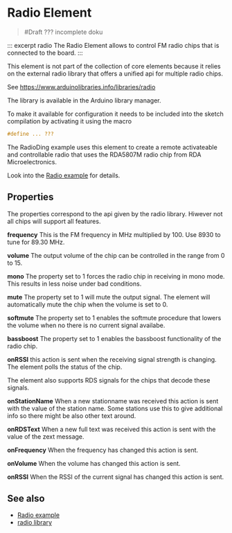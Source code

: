# Radio Element

> #Draft ??? incomplete doku

::: excerpt radio
The Radio Element allows to control FM radio chips that is connected to the board.
:::

This element is not part of the collection of core elements because it relies on the external radio library that offers a unified api for multiple radio chips.



See <https://www.arduinolibraries.info/libraries/radio>

The library is available in the Arduino library manager. 

To make it available for configuration it needs to be included into the sketch compilation by activating it using the macro

```CPP
#define ... ???
```

The RadioDing example uses this element to create a remote activateable and controllable radio that uses the 
RDA5807M radio chip from RDA Microelectronics.

Look into the [Radio example](/examples/radio) for details.

## Properties

The properties correspond to the api given by the radio library. Hiwever not all chips will support all features.

**frequency** This is the FM frequency in MHz multiplied by 100. Use 8930 to tune for 89.30 MHz.

**volume** The output volume of the chip can be controlled in the range from 0 to 15.

**mono** The property set to 1 forces the radio chip in receiving in mono mode. This results in less noise under bad conditions.

**mute** The property set to 1 will mute the output signal. The element will automatically mute the chip when the volume is set to 0.

**softmute** The property set to 1 enables the softmute procedure that lowers the volume when no there is no current signal availabe.

**bassboost** The property set to 1 enables the bassboost functionality of the radio chip.

**onRSSI** this action is sent when the receiving signal strength is changing. The element polls the status of the chip.

The element also supports RDS signals for the chips that decode these signals.

**onStationName** When a new stationname was received this action is sent with the value of the station name. Some stations use this to give additional info so there might be also other text around.

**onRDSText** When a new full text was received this action is sent with the value of the zext message.

**onFrequency** When the frequency has changed this action is sent.

**onVolume** When the volume has changed this action is sent.

**onRSSI** When the RSSI of the current signal has changed this action is sent.


## See also

* [Radio example](/examples/radio)
* [radio library](http://www.mathertel.de/Arduino/RadioLibrary.aspx)